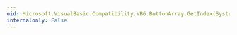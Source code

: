 ```yaml
---
uid: Microsoft.VisualBasic.Compatibility.VB6.ButtonArray.GetIndex(System.Windows.Forms.Button)
internalonly: False
---
```

